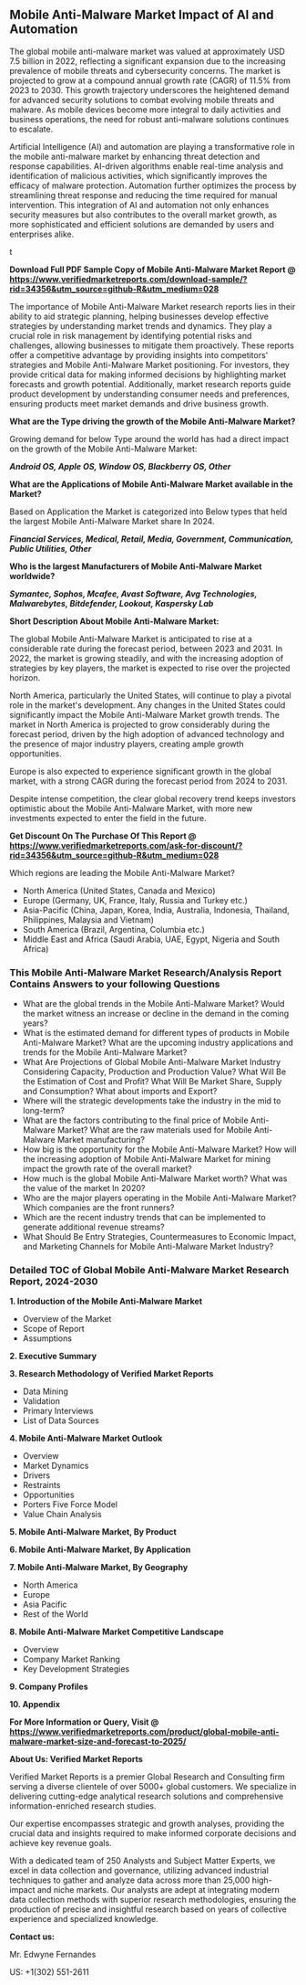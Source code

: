 <h2>Mobile Anti-Malware Market Impact of AI and Automation</h2><p>The global mobile anti-malware market was valued at approximately USD 7.5 billion in 2022, reflecting a significant expansion due to the increasing prevalence of mobile threats and cybersecurity concerns. The market is projected to grow at a compound annual growth rate (CAGR) of 11.5% from 2023 to 2030. This growth trajectory underscores the heightened demand for advanced security solutions to combat evolving mobile threats and malware. As mobile devices become more integral to daily activities and business operations, the need for robust anti-malware solutions continues to escalate.</p><p>Artificial Intelligence (AI) and automation are playing a transformative role in the mobile anti-malware market by enhancing threat detection and response capabilities. AI-driven algorithms enable real-time analysis and identification of malicious activities, which significantly improves the efficacy of malware protection. Automation further optimizes the process by streamlining threat response and reducing the time required for manual intervention. This integration of AI and automation not only enhances security measures but also contributes to the overall market growth, as more sophisticated and efficient solutions are demanded by users and enterprises alike.</p>t</p><p id="" class=""><strong>Download Full PDF Sample Copy of Mobile Anti-Malware Market Report @ <a href="https://www.verifiedmarketreports.com/download-sample/?rid=34356&utm_source=github-R&utm_medium=028" target="_blank">https://www.verifiedmarketreports.com/download-sample/?rid=34356&utm_source=github-R&utm_medium=028</a></strong></p><p>The importance of&nbsp;Mobile Anti-Malware Market research reports lies in their ability to aid strategic planning, helping businesses develop effective strategies by understanding market trends and dynamics. They play a crucial role in risk management by identifying potential risks and challenges, allowing businesses to mitigate them proactively. These reports offer a competitive advantage by providing insights into competitors' strategies and Mobile Anti-Malware Market positioning. For investors, they provide critical data for making informed decisions by highlighting market forecasts and growth potential. Additionally, market research reports guide product development by understanding consumer needs and preferences, ensuring products meet market demands and drive business growth.</p><p><strong>What are the&nbsp;Type driving the growth of the Mobile Anti-Malware Market?</strong></p><p id="" class="">Growing demand for below Type around the world has had a direct impact on the growth of the Mobile Anti-Malware Market:</p><em><strong>Android OS, Apple OS, Window OS, Blackberry OS, Other</strong></em></p><strong>What are the&nbsp;Applications&nbsp;of Mobile Anti-Malware Market available in the Market?</strong></p><p id="" class="">Based on Application the Market is categorized into Below types that held the largest Mobile Anti-Malware Market share In 2024.</p><em><strong>Financial Services, Medical, Retail, Media, Government, Communication, Public Utilities, Other</strong></em></p><strong>Who is the largest Manufacturers of Mobile Anti-Malware Market worldwide?</strong></p><p><em><strong>Symantec, Sophos, Mcafee, Avast Software, Avg Technologies, Malwarebytes, Bitdefender, Lookout, Kaspersky Lab</strong></em></p><p id="" class=""><strong>Short Description About Mobile Anti-Malware Market:</strong></p><p>The global Mobile Anti-Malware Market is anticipated to rise at a considerable rate during the forecast period, between 2023 and 2031. In 2022, the market is growing steadily, and with the increasing adoption of strategies by key players, the market is expected to rise over the projected horizon.</p><p>North America, particularly the United States, will continue to play a pivotal role in the market's development. Any changes in the United States could significantly impact the Mobile Anti-Malware Market growth trends. The market in North America is projected to grow considerably during the forecast period, driven by the high adoption of advanced technology and the presence of major industry players, creating ample growth opportunities.</p><p>Europe is also expected to experience significant growth in the global market, with a strong CAGR during the forecast period from 2024 to 2031.</p><p>Despite intense competition, the clear global recovery trend keeps investors optimistic about the Mobile Anti-Malware Market, with more new investments expected to enter the field in the future.</p><p id="" class=""><strong>Get Discount On The Purchase Of This Report @ <a href="https://www.verifiedmarketreports.com/ask-for-discount/?rid=34356&utm_source=github-R&utm_medium=028" target="_blank">https://www.verifiedmarketreports.com/ask-for-discount/?rid=34356&utm_source=github-R&utm_medium=028</a></strong></p>Which regions are leading the Mobile Anti-Malware Market?</p><ul><li>North America (United States, Canada and Mexico)</li><li>Europe (Germany, UK, France, Italy, Russia and Turkey etc.)</li><li>Asia-Pacific (China, Japan, Korea, India, Australia, Indonesia, Thailand, Philippines, Malaysia and Vietnam)</li><li>South America (Brazil, Argentina, Columbia etc.)</li><li>Middle East and Africa (Saudi Arabia, UAE, Egypt, Nigeria and South Africa)</li></ul><h3 id="" class="">This Mobile Anti-Malware Market Research/Analysis Report Contains Answers to your following Questions</h3><ul><li>What are the global trends in the Mobile Anti-Malware Market? Would the market witness an increase or decline in the demand in the coming years?</li><li>What is the estimated demand for different types of products in Mobile Anti-Malware Market? What are the upcoming industry applications and trends for the Mobile Anti-Malware Market?</li><li>What Are Projections of Global Mobile Anti-Malware Market Industry Considering Capacity, Production and Production Value? What Will Be the Estimation of Cost and Profit? What Will Be Market Share, Supply and Consumption? What about imports and Export?</li><li>Where will the strategic developments take the industry in the mid to long-term?</li><li>What are the factors contributing to the final price of Mobile Anti-Malware Market? What are the raw materials used for Mobile Anti-Malware Market manufacturing?</li><li>How big is the opportunity for the Mobile Anti-Malware Market? How will the increasing adoption of Mobile Anti-Malware Market for mining impact the growth rate of the overall market?</li><li>How much is the global Mobile Anti-Malware Market worth? What was the value of the market In 2020?</li><li>Who are the major players operating in the Mobile Anti-Malware Market? Which companies are the front runners?</li><li>Which are the recent industry trends that can be implemented to generate additional revenue streams?</li><li>What Should Be Entry Strategies, Countermeasures to Economic Impact, and Marketing Channels for Mobile Anti-Malware Market Industry?</li></ul><h3 id="" class="">Detailed TOC of Global Mobile Anti-Malware Market Research Report, 2024-2030</h3><p id="" class=""><strong>1. Introduction of the Mobile Anti-Malware Market</strong></p><ul><li>Overview of the Market</li><li>Scope of Report</li><li>Assumptions</li></ul><p id="" class=""><strong>2. Executive Summary</strong></p><p id="" class=""><strong>3. Research Methodology of Verified Market Reports</strong></p><ul><li>Data Mining</li><li>Validation</li><li>Primary Interviews</li><li>List of Data Sources</li></ul><p id="" class=""><strong>4. Mobile Anti-Malware Market Outlook</strong></p><ul><li>Overview</li><li>Market Dynamics</li><li>Drivers</li><li>Restraints</li><li>Opportunities</li><li>Porters Five Force Model</li><li>Value Chain Analysis</li></ul><p id="" class=""><strong>5. Mobile Anti-Malware Market, By Product</strong></p><p id="" class=""><strong>6. Mobile Anti-Malware Market, By Application</strong></p><p id="" class=""><strong>7. Mobile Anti-Malware Market, By Geography</strong></p><ul><li>North America</li><li>Europe</li><li>Asia Pacific</li><li>Rest of the World</li></ul><p id="" class=""><strong>8. Mobile Anti-Malware Market Competitive Landscape</strong></p><ul><li>Overview</li><li>Company Market Ranking</li><li>Key Development Strategies</li></ul><p id="" class=""><strong>9. Company Profiles</strong></p><p id="" class=""><strong>10. Appendix</strong></p><p id="" class=""><strong>For More Information or Query, Visit @ <a href="https://www.verifiedmarketreports.com/product/global-mobile-anti-malware-market-size-and-forecast-to-2025/" target="_blank">https://www.verifiedmarketreports.com/product/global-mobile-anti-malware-market-size-and-forecast-to-2025/</a></strong></p><p id="" class=""><strong>About Us: Verified Market Reports</strong></p><p id="" class="">Verified Market Reports is a premier Global Research and Consulting firm serving a diverse clientele of over 5000+ global customers. We specialize in delivering cutting-edge analytical research solutions and comprehensive information-enriched research studies.</p><p id="" class="">Our expertise encompasses strategic and growth analyses, providing the crucial data and insights required to make informed corporate decisions and achieve key revenue goals.</p><p id="" class="">With a dedicated team of 250 Analysts and Subject Matter Experts, we excel in data collection and governance, utilizing advanced industrial techniques to gather and analyze data across more than 25,000 high-impact and niche markets. Our analysts are adept at integrating modern data collection methods with superior research methodologies, ensuring the production of precise and insightful research based on years of collective experience and specialized knowledge.</p><p id="" class=""><strong>Contact us:</strong></p><p id="" class="">Mr. Edwyne Fernandes</p><p id="" class="">US: +1(302) 551-2611</p>